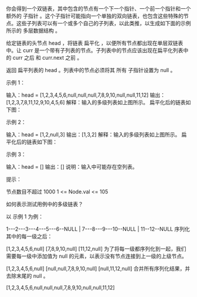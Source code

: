 你会得到一个双链表，其中包含的节点有一个下一个指针、一个前一个指针和一个额外的 子指针 。这个子指针可能指向一个单独的双向链表，也包含这些特殊的节点。这些子列表可以有一个或多个自己的子列表，以此类推，以生成如下面的示例所示的 多层数据结构 。

给定链表的头节点 head ，将链表 扁平化 ，以便所有节点都出现在单层双链表中。让 curr 是一个带有子列表的节点。子列表中的节点应该出现在扁平化列表中的 curr 之后 和 curr.next 之前 。

返回 扁平列表的 head 。列表中的节点必须将其 所有 子指针设置为 null 。

示例 1：

输入：head = [1,2,3,4,5,6,null,null,null,7,8,9,10,null,null,11,12]
输出：[1,2,3,7,8,11,12,9,10,4,5,6]
解释：输入的多级列表如上图所示。
扁平化后的链表如下图：

示例 2：

输入：head = [1,2,null,3]
输出：[1,3,2]
解释：输入的多级列表如上图所示。
扁平化后的链表如下图：

示例 3：

输入：head = []
输出：[]
说明：输入中可能存在空列表。

提示：

节点数目不超过 1000
1 <= Node.val <= 105

如何表示测试用例中的多级链表？

以 示例 1 为例：

1---2---3---4---5---6--NULL
|
7---8---9---10--NULL
|
11--12--NULL
序列化其中的每一级之后：

[1,2,3,4,5,6,null]
[7,8,9,10,null]
[11,12,null]
为了将每一级都序列化到一起，我们需要每一级中添加值为 null 的元素，以表示没有节点连接到上一级的上级节点。

[1,2,3,4,5,6,null]
[null,null,7,8,9,10,null]
[null,11,12,null]
合并所有序列化结果，并去除末尾的 null 。

[1,2,3,4,5,6,null,null,null,7,8,9,10,null,null,11,12]
